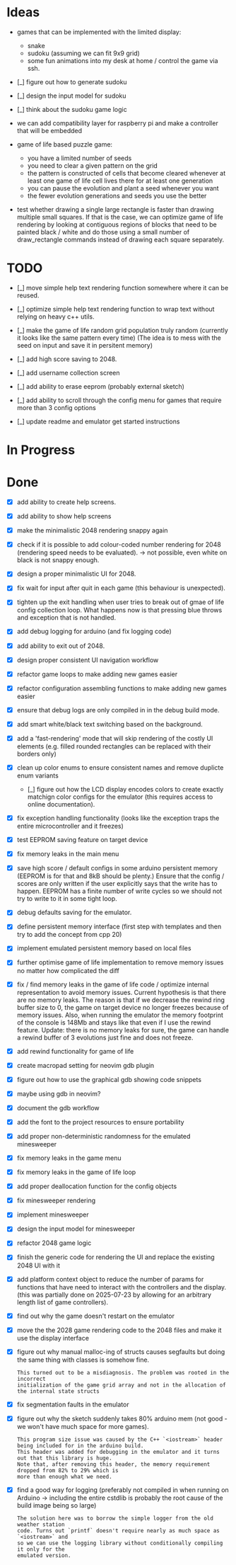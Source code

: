 # Ideas
- games that can be implemented with the limited display:
  - snake
  - sudoku (assuming we can fit 9x9 grid)
  - some fun animations
  into my desk at home / control the game via ssh.
- [_] figure out how to generate sudoku
- [_] design the input model for sudoku
- [_] think about the sudoku game logic
- we can add compatibility layer for raspberry pi and make a controller that will be embedded

- game of life based puzzle game:
  - you have a limited number of seeds
  - you need to clear a given pattern on the grid
  - the pattern is constructed of cells that become cleared whenever at least
    one game of life cell lives there for at least one generation
  - you can pause the evolution and plant a seed whenever you want
  - the fewer evolution generations and seeds you use the better

- test whether drawing a single large rectangle is faster than drawing multiple
  small squares. If that is the case, we can optimize game of life rendering by
  looking at contiguous regions of blocks that need to be painted black / white
  and do those using a small number of draw_rectangle commands instead of drawing
  each square separately.

# TODO
- [_] move simple help text rendering function somewhere where it can be reused.
- [_] optimize simple help text rendering function to wrap text without relying
      on heavy c++ utils.
- [_] make the game of life random grid population truly random (currently it looks
      like the same pattern every time) (The idea is to mess with the seed on input and save
      it in persitent memory)
- [_] add high score saving to 2048.
- [_] add username collection screen
- [_] add ability to erase eeprom (probably external sketch)
- [_] add ability to scroll through the config menu for games that require more
      than 3 config options

- [_] update readme and emulator get started instructions


# In Progress

# Done
- [x] add ability to create help screens.
- [x] add ability to show help screens
- [x] make the minimalistic 2048 rendering snappy again
- [x] check if it is possible to add colour-coded number rendering for 2048
      (rendering speed needs to be evaluated). -> not possible, even white on black is not snappy enough.
- [x] design a proper minimalistic UI for 2048.
- [x] fix wait for input after quit in each game (this behaviour is unexpected).
- [x] tighten up the exit handling when user tries to break out of gmae of life
      config collection loop. What happens now is that pressing blue throws and
      exception that is not handled.
- [x] add debug logging for arduino (and fix logging code)
- [x] add ability to exit out of 2048.
- [x] design proper consistent UI navigation workflow
- [x] refactor game loops to make adding new games easier
- [x] refactor configuration assembling functions to make adding new games easier
- [x] ensure that debug logs are only compiled in in the debug build mode.
- [x] add smart white/black text switching based on the background.
- [x] add a 'fast-rendering' mode that will skip rendering of the costly UI elements
      (e.g. filled rounded rectangles can be replaced with their borders only)
- [x] clean up color enums to ensure consistent names and remove duplicte enum variants
    - [_] figure out how the LCD display encodes colors to create exactly matchign color
          configs for the emulator (this requires access to online documentation).
- [x] fix exception handling functionality (looks like the exception traps the entire
      microcontroller and it freezes)
- [x] test EEPROM saving feature on target device
- [x] fix memory leaks in the main menu
- [x] save high score / default configs in some arduino persistent memory (EEPROM is for that and 8kB
  should be plenty.) Ensure that the config / scores are only written if the user
  explicitly says that the write has to happen. EEPROM has a finite number of write
  cycles so we should not try to write to it in some tight loop.
- [x] debug defaults saving for the emulator.
- [x] define persistent memory interface (first step with templates and then try to add the concept from cpp 20)
- [x] implement emulated persistent memory based on local files
- [x] further optimise game of life implementation to remove memory issues no matter
      how complicated the diff
- [x] fix / find memory leaks in the game of life code / optimize internal representation
      to avoid memory issues. Current hypothesis is that there are no memory leaks.
      The reason is that if we decrease the rewind ring buffer size to 0, the
      game on target device no longer freezes because of memory issues. Also, when
      running the emulator the memory footprint of the console is 148Mb and stays
      like that even if I use the rewind feature.
      Update: there is no memory leaks for sure, the game can handle a rewind buffer
      of 3 evolutions just fine and does not freeze.
- [x] add rewind functionality for game of life
- [x] create macropad setting for neovim gdb plugin
- [x] figure out how to use the graphical gdb showing code snippets
- [x] maybe using gdb in neovim?
- [x] document the gdb workflow
- [x] add the font to the project resources to ensure portability
- [x] add proper non-deterministic randomness for the emulated minesweeper
- [x] fix memory leaks in the game menu
- [x] fix memory leaks in the game of life loop
- [x] add proper deallocation function for the config objects
- [x] fix minesweeper rendering
- [x] implement minesweeper
- [x] design the input model for minesweeper
- [x] refactor 2048 game logic
- [x] finish the generic code for rendering the UI and replace the existing 2048 UI with it
- [x] add platform context object to reduce the number of params for functions
      that have need to interact with the controllers and the display.
      (this was partially done on 2025-07-23 by allowing for an arbitrary length
      list of game controllers).
- [x] find out why the game doesn't restart on the emulator
- [x] move the the 2028 game rendering code to the 2048 files and make it use the
      display interface

- [x] figure out why manual malloc-ing of structs causes segfaults but doing the
      same thing with classes is somehow fine.

      This turned out to be a misdiagnosis. The problem was rooted in the incorrect
      initialization of the game grid array and not in the allocation of the internal state structs

- [x] fix segmentation faults in the emulator

- [x] figure out why the sketch suddenly takes 80% arduino mem (not good - we won't have much space for more games).

      This program size issue was caused by the C++ `<iostream>` header being included for in the arduino build.
      This header was added for debugging in the emulator and it turns out that this library is huge.
      Note that, after removing this header, the memory requirement dropped from 82% to 29% which is
      more than enough what we need.

- [x] find a good way for logging (preferably not compiled in when running on
      Arduino -> including the entire cstdlib is probably the root cause of the
      build image being so large)

      The solution here was to borrow the simple logger from the old weather station
      code. Turns out `printf` doesn't require nearly as much space as `<iostream>` and
      so we can use the logging library without conditionally compiling it only for the
      emulated version.
